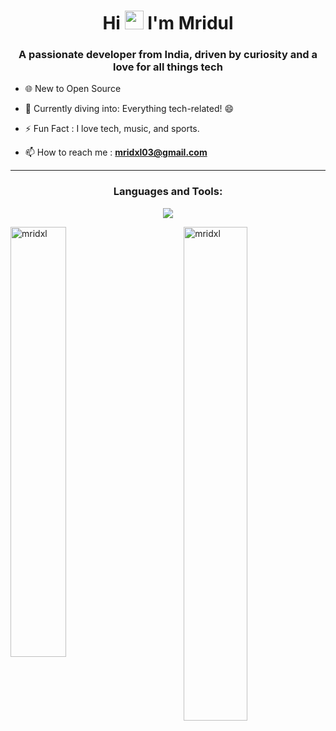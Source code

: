 <h1 align="center">Hi <img src="https://media.tenor.com/InfbZnZgATIAAAAi/hand-gif.gif" width="30px" height="30px"> I'm Mridul</h1>
<h3 align="center">A passionate developer from India, driven by curiosity and a love for all things tech</h3>

- 🌐 New to Open Source

- 🌱 Currently diving into: Everything tech-related! 😄

- ⚡ Fun Fact : I love tech, music, and sports.

- 📫 How to reach me : **mridxl03@gmail.com**

---

<h3 align="center">Languages and Tools:</h3>
<p align="center">
<img src="https://skillicons.dev/icons?i=ts,js,cpp,nextjs,react,vite,nodejs,express,mongodb,postgres,docker,prisma,tailwind,bootstrap,firebase,postman,git&perline=9" />
</p>
<img align="left" style="height: auto; width: 42%;" src="https://github-stats-nine-zeta.vercel.app/api?username=mridxl&show_icons=true&locale=en&theme=radical&hide_border=true" alt="mridxl" />
<img align="right" style="height: auto; width: 45%;" src="https://github-readme-streak-stats.herokuapp.com?user=mridxl&theme=radical&hide_border=true" alt="mridxl" />
 
<br>
